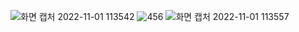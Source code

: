 ![화면 캡처 2022-11-01 113542](https://user-images.githubusercontent.com/110442250/199146752-1900814f-7671-436d-a01b-2f9b9d7580cf.jpg)
![456](https://user-images.githubusercontent.com/110442250/199146758-aa762ed9-39ea-4dc0-aeee-a833b0c71829.jpg)
![화면 캡처 2022-11-01 113557](https://user-images.githubusercontent.com/110442250/199146759-c8ce5f26-9fd4-46f5-b09e-af16662ac40f.jpg)
